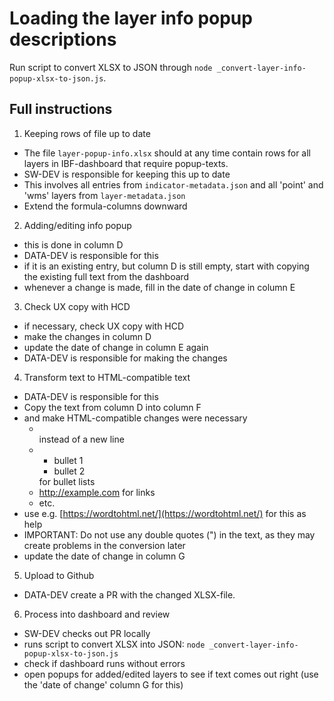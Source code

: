 # Loading the layer info popup descriptions

Run script to convert XLSX to JSON through `node _convert-layer-info-popup-xlsx-to-json.js`.

## Full instructions

1. Keeping rows of file up to date

- The file `layer-popup-info.xlsx` should at any time contain rows for all layers in IBF-dashboard that require popup-texts.
- SW-DEV is responsible for keeping this up to date
- This involves all entries from `indicator-metadata.json` and all 'point' and 'wms' layers from `layer-metadata.json`
- Extend the formula-columns downward

2. Adding/editing info popup

- this is done in column D
- DATA-DEV is responsible for this
- if it is an existing entry, but column D is still empty, start with copying the existing full text from the dashboard
- whenever a change is made, fill in the date of change in column E

3. Check UX copy with HCD

- if necessary, check UX copy with HCD
- make the changes in column D
- update the date of change in column E again
- DATA-DEV is responsible for making the changes

4. Transform text to HTML-compatible text

- DATA-DEV is responsible for this
- Copy the text from column D into column F
- and make HTML-compatible changes were necessary
  - <br> instead of a new line
  - <ul><li>bullet 1</li><li>bullet 2</li></ul> for bullet lists
  - <a href="http://example.com">http://example.com</a> for links
  - etc.
- use e.g. [https://wordtohtml.net/](https://wordtohtml.net/) for this as help
- IMPORTANT: Do not use any double quotes (") in the text, as they may create problems in the conversion later
- update the date of change in column G

5. Upload to Github

- DATA-DEV create a PR with the changed XLSX-file.

6. Process into dashboard and review

- SW-DEV checks out PR locally
- runs script to convert XLSX into JSON: `node _convert-layer-info-popup-xlsx-to-json.js`
- check if dashboard runs without errors
- open popups for added/edited layers to see if text comes out right (use the 'date of change' column G for this)
